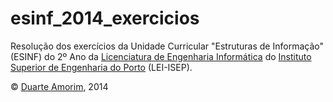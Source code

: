 # esinf_2014_exercicios

Resolução dos exercícios da Unidade Curricular "Estruturas de Informação" (ESINF) do 2º Ano da [Licenciatura de Engenharia Informática](http://www.isep.ipp.pt/Course/Course/26) do [Instituto Superior de Engenharia do Porto](http://www.isep.ipp.pt) (LEI-ISEP).

© [Duarte Amorim](https://github.com/dnamorim), 2014
